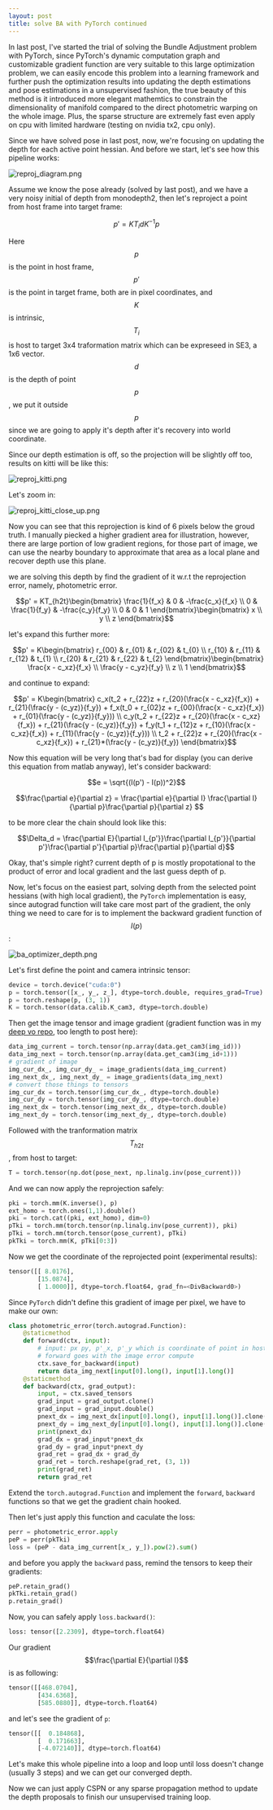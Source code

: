 ```yaml
---
layout: post
title: solve BA with PyTorch continued
---
```


In last post, I've started the trial of solving the Bundle Adjustment problem with PyTorch, since PyTorch's dynamic computation graph and customizable gradient function are very suitable to this large optimization problem, we can easily encode this problem into a learning framework and further push the optimization results into updating the depth estimations and pose estimations in a unsupervised fashion, the true beauty of this method is it introduced more elegant mathemtics to constrain the dimensionality of manifold compared to the direct photometric warping on the whole image. Plus, the sparse structure are extremely fast even apply on cpu with limited hardware (testing on nvidia tx2, cpu only).

Since we have solved pose in last post, now, we're focusing on updating the depth for each active point hessian. And before we start, let's see how this pipeline works:

![reproj_diagram.png]({{site.baseurl}}/images/reproj_diagram.png)

Assume we know the pose already (solved by last post), and we have a very noisy initial of depth from monodepth2, then let's reproject a point from host frame into target frame:

$$p' = K T_i dK^{-1}p $$

Here $$p$$ is the point in host frame, $$p'$$ is the point in target frame, both are in pixel coordinates, and $$K$$ is intrinsic, $$T_i$$ is host to target 3x4 traformation matrix which can be expreseed in SE3, a 1x6 vector. $$d$$ is the depth of point $$p$$, we put it outside $$p$$ since we are going to apply it's depth after it's recovery into world coordinate. 

Since our depth estimation is off, so the projection will be slightly off too, results on kitti will be like this:

![reproj_kitti.png]({{site.baseurl}}/images/reproj_kitti.png)

Let's zoom in:

![reproj_kitti_close_up.png]({{site.baseurl}}/images/reproj_kitti_close_up.png)

Now you can see that this reprojection is kind of 6 pixels below the groud truth. I manually piecked a higher gradient area for illustration, however, there are large portion of low gradient regions, for those part of image, we can use the nearby boundary to approximate that area as a local plane and recover depth use this plane.

we are solving this depth by find the gradient of it w.r.t the reprojection error, namely, photometric error.

$$p' = KT_{h2t}\begin{bmatrix}
\frac{1}{f_x} & 0 & -\frac{c_x}{f_x} \\
0 & \frac{1}{f_y} & -\frac{c_y}{f_y} \\
0 & 0 & 1
\end{bmatrix}\begin{bmatrix}
x \\
y \\
z
\end{bmatrix}$$

let's expand this further more:

$$p' = K\begin{bmatrix}
r_{00} & r_{01} & r_{02} & t_{0} \\
r_{10} & r_{11} & r_{12} & t_{1} \\
r_{20} & r_{21} & r_{22} & t_{2}
\end{bmatrix}\begin{bmatrix}
\frac{x - c_xz}{f_x} \\
\frac{y - c_yz}{f_y} \\
z \\
1
\end{bmatrix}$$

and continue to expand:

$$p' = K\begin{bmatrix}
c_x(t_2 + r_{22}z + r_{20}(\frac{x - c_xz}{f_x}) + r_{21}(\frac{y - (c_yz)}{f_y}) + f_x(t_0 + r_{02}z + r_{00}(\frac{x - c_xz}{f_x}) + r_{01}(\frac{y - (c_yz)}{f_y})) \\
c_y(t_2 + r_{22}z + r_{20}(\frac{x - c_xz}{f_x}) + r_{21}(\frac{y - (c_yz)}{f_y}) + f_y(t_1 + r_{12}z + r_{10}(\frac{x - c_xz}{f_x}) + r_{11}(\frac{y - (c_yz)}{f_y})) \\
t_2 + r_{22}z + r_{20}(\frac{x - c_xz}{f_x}) + r_{21}*(\frac{y - (c_yz)}{f_y})
\end{bmatrix}$$

Now this equation will be very long that's bad for display (you can derive this equation from matlab anyway), let's consider backward:

$$e = \sqrt{(I(p') - I(p))^2}$$

$$\frac{\partial e}{\partial z} = \frac{\partial e}{\partial I} \frac{\partial I}{\partial p}\frac{\partial p}{\partial z} $$

to be more clear the chain should look like this:

$$\Delta_d = \frac{\partial E}{\partial I_{p'}}\frac{\partial I_{p'}}{\partial p'}\frac{\partial p'}{\partial p}\frac{\partial p}{\partial d}$$

Okay, that's simple right? current depth of p is mostly propotational to the product of error and local gradient and the last guess depth of p.

Now, let's focus on the easiest part, solving depth from the selected point hessians (with high local gradient), the `PyTorch` implementation is easy, since autograd function will take care most part of the gradient, the only thing we need to care for is to implement the backward gradient function of $$I(p)$$:

![ba_optimizer_depth.png]({{site.baseurl}}/images/ba_optimizer_depth.png)

Let's first define the point and camera intrinsic tensor:

```python
device = torch.device("cuda:0")
p = torch.tensor([x_, y_, z_], dtype=torch.double, requires_grad=True)
p = torch.reshape(p, (3, 1))
K = torch.tensor(data.calib.K_cam3, dtype=torch.double)
```

Then get the image tensor and image gradient (gradient function was in my [deep vo repo](https://github.com/rancheng/deep_mono_vo), too length to post here):

```python
data_img_current = torch.tensor(np.array(data.get_cam3(img_id)))
data_img_next = torch.tensor(np.array(data.get_cam3(img_id+1)))
# gradient of image
img_cur_dx_, img_cur_dy_ = image_gradients(data_img_current)
img_next_dx_, img_next_dy_ = image_gradients(data_img_next)
# convert those things to tensors
img_cur_dx = torch.tensor(img_cur_dx_, dtype=torch.double)
img_cur_dy = torch.tensor(img_cur_dy_, dtype=torch.double)
img_next_dx = torch.tensor(img_next_dx_, dtype=torch.double)
img_next_dy = torch.tensor(img_next_dy_, dtype=torch.double)
```

Followed with the tranformation matrix $$T_{h2t}$$, from host to target:

```python
T = torch.tensor(np.dot(pose_next, np.linalg.inv(pose_current)))
```

And we can now apply the reprojection safely:

```python
pki = torch.mm(K.inverse(), p)
ext_homo = torch.ones(1,1).double()
pki = torch.cat((pki, ext_homo), dim=0)
pTki = torch.mm(torch.tensor(np.linalg.inv(pose_current)), pki)
pTki = torch.mm(torch.tensor(pose_current), pTki)
pkTki = torch.mm(K, pTki[0:3])
```

Now we get the coordinate of the reprojected point (experimental results):

```python
tensor([[ 8.0176],
        [15.0874],
        [ 1.0000]], dtype=torch.float64, grad_fn=<DivBackward0>)
```
Since `PyTorch` didn't define this gradient of image per pixel, we have to make our own:

```python
class photometric_error(torch.autograd.Function):
    @staticmethod
    def forward(ctx, input):
        # input: px py, p'_x, p'_y which is coordinate of point in host frame, and point in target frame
        # forward goes with the image error compute
        ctx.save_for_backward(input)
        return data_img_next[input[0].long(), input[1].long()]
    @staticmethod
    def backward(ctx, grad_output):
        input, = ctx.saved_tensors
        grad_input = grad_output.clone()
        grad_input = grad_input.double()
        pnext_dx = img_next_dx[input[0].long(), input[1].long()].clone().double()
        pnext_dy = img_next_dy[input[0].long(), input[1].long()].clone().double()
        print(pnext_dx)
        grad_dx = grad_input*pnext_dx
        grad_dy = grad_input*pnext_dy
        grad_ret = grad_dx + grad_dy
        grad_ret = torch.reshape(grad_ret, (3, 1))
        print(grad_ret)
        return grad_ret
```

Extend the `torch.autograd.Function` and implement the `forward`, `backward` functions so that we get the gradient chain hooked.

Then let's just apply this function and caculate the loss:

```python
perr = photometric_error.apply
peP = perr(pkTki)
loss = (peP - data_img_current[x_, y_]).pow(2).sum()
```

and before you apply the `backward` pass, remind the tensors to keep their gradients:

```python
peP.retain_grad()
pkTki.retain_grad()
p.retain_grad()
```

Now, you can safely apply `loss.backward()`:

```python
loss: tensor([2.2309], dtype=torch.float64)
```
Our gradient $$\frac{\partial E}{\partial I}$$ is as following:

```python
tensor([[468.0704],
        [434.6368],
        [585.0880]], dtype=torch.float64)
```

and let's see the gradient of `p`:

```python
tensor([[  0.184868],
        [  0.171663],
        [-4.072140]], dtype=torch.float64)
```

Let's make this whole pipeline into a loop and loop until loss doesn't change (usually 3 steps) and we can get our converged depth.

Now we can just apply CSPN or any sparse propagation method to update the depth proposals to finish our unsupervised training loop.
